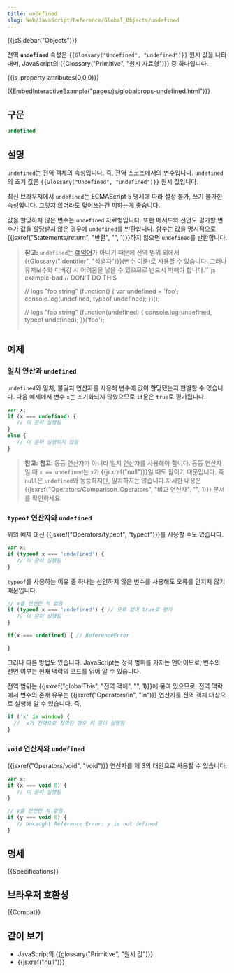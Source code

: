 ```yaml
---
title: undefined
slug: Web/JavaScript/Reference/Global_Objects/undefined
---
```


{{jsSidebar("Objects")}}

전역 **`undefined`** 속성은 `{{Glossary("Undefined", "undefined")}}` 원시 값을 나타내며, JavaScript의 {{Glossary("Primitive", "원시 자료형")}} 중 하나입니다.

{{js_property_attributes(0,0,0)}}

{{EmbedInteractiveExample("pages/js/globalprops-undefined.html")}}

## 구문

```js
undefined
```

## 설명

`undefined`는 전역 객체의 속성입니다. 즉, 전역 스코프에서의 변수입니다. `undefined`의 초기 값은 `{{Glossary("Undefined", "undefined")}}` 원시 값입니다.

최신 브라우저에서 `undefined`는 ECMAScript 5 명세에 따라 설정 불가, 쓰기 불가한 속성입니다. 그렇지 않더라도 덮어쓰는건 피하는게 좋습니다.

값을 할당하지 않은 변수는 `undefined` 자료형입니다. 또한 메서드와 선언도 평가할 변수가 값을 할당받지 않은 경우에 `undefined`를 반환합니다. 함수는 값을 명시적으로 {{jsxref("Statements/return", "반환", "", 1)}}하지 않으면 `undefined`를 반환합니다.

> **참고:** `undefined`는 [예약어](/ko/docs/Web/JavaScript/Reference/Reserved_Words)가 아니기 때문에 전역 범위 외에서 {{Glossary("Identifier", "식별자")}}(변수 이름)로 사용할 수 있습니다. 그러나 유지보수와 디버깅 시 어려움을 낳을 수 있으므로 반드시 피해야 합니다.```js example-bad
> // DON'T DO THIS
>
> // logs "foo string"
> (function() {
> var undefined = 'foo';
> console.log(undefined, typeof undefined);
> })();
>
> // logs "foo string"
> (function(undefined) {
> console.log(undefined, typeof undefined);
> })('foo');
>
> ```
>
> ```

## 예제

### 일치 연산과 `undefined`

`undefined`와 일치, 불일치 연산자를 사용해 변수에 값이 할당됐는지 판별할 수 있습니다. 다음 예제에서 변수 `x`는 초기화되지 않았으므로 `if`문은 `true`로 평가됩니다.

```js
var x;
if (x === undefined) {
   // 이 문이 실행됨
}
else {
   // 이 문이 실행되지 않음
}
```

> **참고:** **참고**: 동등 연산자가 아니라 일치 연산자를 사용해야 합니다. 동등 연산자일 때 `x == undefined`는 `x`가 {{jsxref("null")}}일 때도 참이기 때문입니다. 즉 `null`은 `undefined`와 동등하지만, 일치하지는 않습니다.자세한 내용은 {{jsxref("Operators/Comparison_Operators", "비교 연산자", "", 1)}} 문서를 확인하세요.

### `typeof` 연산자와 `undefined`

위의 예제 대신 {{jsxref("Operators/typeof", "typeof")}}를 사용할 수도 있습니다.

```js
var x;
if (typeof x === 'undefined') {
   // 이 문이 실행됨
}
```

`typeof`를 사용하는 이유 중 하나는 선언하지 않은 변수를 사용해도 오류를 던지지 않기 때문입니다.

```js
// x를 선언한 적 없음
if (typeof x === 'undefined') { // 오류 없이 true로 평가
   // 이 문이 실행됨
}

if(x === undefined) { // ReferenceError

}
```

그러나 다른 방법도 있습니다. JavaScript는 정적 범위를 가지는 언어이므로, 변수의 선언 여부는 현재 맥락의 코드를 읽어 알 수 있습니다.

전역 범위는 {{jsxref("globalThis", "전역 객체", "", 1)}}에 묶여 있으므로, 전역 맥락에서 변수의 존재 유무는 {{jsxref("Operators/in", "in")}} 연산자를 전역 객체 대상으로 실행해 알 수 있습니다. 즉,

```js
if ('x' in window) {
  //  x가 전역으로 정의된 경우 이 문이 실행됨
}
```

### `void` 연산자와 `undefined`

{{jsxref("Operators/void", "void")}} 연산자를 제 3의 대안으로 사용할 수 있습니다.

```js
var x;
if (x === void 0) {
   // 이 문이 실행됨
}

// y를 선언한 적 없음
if (y === void 0) {
   // Uncaught Reference Error: y is not defined
}
```

## 명세

{{Specifications}}

## 브라우저 호환성

{{Compat}}

## 같이 보기

- JavaScript의 {{glossary("Primitive", "원시 값")}}
- {{jsxref("null")}}
